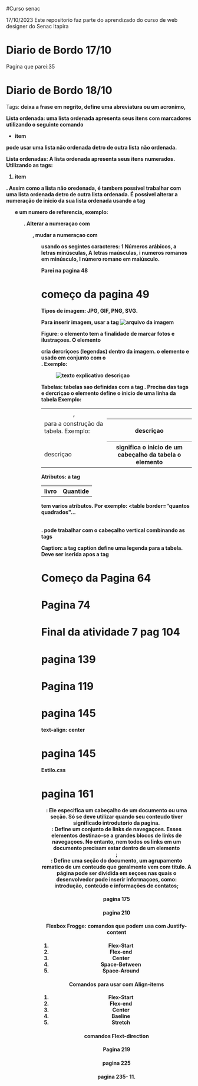#Curso senac

17/10/2023 Este repositorio faz parte do aprendizado do curso de web designer do Senac Itapira

# Diario de Bordo 17/10
Pagina que parei:35

# Diario de Bordo 18/10
Tags: <strong> deixa a frase em negrito, <abbr> define uma abreviatura ou um acronimo, 

Lista ordenada: uma lista ordenada apresenta seus itens com marcadores utilizando 
o seguinte comando <ul> <li> item </ul> </li> pode usar uma lista não ordenada detro 
de outra lista não ordenada.

Lista ordenadas: A lista ordenada apresenta seus itens numerados. Utilizando
as tags: <ol> <li> item </ol> </li>. Assim como a lista não oredenada, é
tambem possivel trabalhar com uma lista ordenada detro de outra lista
ordenada. É possivel alterar a numeração de inicio da sua lista ordenada
usando a tag <ol start=""> e um numero de referencia, exemplo: <ol start="6">.
Alterar a numeraçao com <ol reversed>, mudar a numeraçao com <ol type="">
usando os segintes caracteres: 1 Números arábicos, a letras minúsculas,
A letras maúsculas, i numeros romanos em minúsculo, I número romano
em maiúsculo.

Parei na pagina 48

# começo da pagina 49

 Tipos de imagem: JPG, GIF, PNG, SVG.

Para inserir imagem, usar a tag <img src="url" alt="arquivo da imagem" alt="nome da imagem" width="largura da imagem" height="tamanho da imagem">

Figure: o elemento <figuri> tem a finalidade de marcar fotos e ilustraçoes. O elemento <figcaption> cria dercriçoes (legendas) dentro da imagem. o elemento <figuri> e usado em conjunto com o <figcaption>. Exemplo:
<figure> 
<img src="arquivo da irmagem" alt="texto explicativo"
<figvaption> descriçao</figcaption>
</figure>


Tabelas: tabelas sao definidas com a tag <table>. Precisa das tags <th>, <tr> e <td> para a construção da tabela. Exemplo: 
<th> descriçao </th>
<tr> dercriçao </th>
<td> descriçao </td>
o elemento <th> significa o inicio de um cabeçalho da tabela
o elemento <tr> define o inicio de uma linha da tabela
Exemplo:
<table>
<tr>

<th> livro </th>
<th> Quantide </th>

</tr>

Atributos: a tag <table> tem varios atributos. Por exemplo: <table border="quantos quadrados"...</table>.
pode trabalhar com o cabeçalho vertical combinando as tags <th> <tr> <td>

Caption: a tag caption define uma legenda para a tabela. Deve ser iserida apos a tag <table>

# Começo da Pagina 64


# Pagina 74

# Final da atividade 7 pag 104

# pagina 139

# Pagina 119

# pagina 145
text-align: center
# pagina 145 
Estilo.css

# pagina 161
<header>: Ele especifica um cabeçalho de um documento ou uma seção. Só se deve utilizar quando seu conteudo tiver significado introdutorio da pagina.
<nav>: Define um conjunto de links de navegaçoes. Esses elementos destinao-se a grandes blocos de links de navegaçoes. No entanto, nem todos os links em um documento precisam estar dentro de um elemento <nav>;
<section>: Define uma seção do documento, um agrupamento rematico de um conteudo que geralmente vem com titulo. A página pode ser dividida em seçoes nas quais o desenvolvedor pode inserir informaçoes, como: introdução, conteúdo e informações de contatos;

# pagina 175

# pagina 210

# Flexbox Frogge: comandos que podem usa com Justify-content
1) Flex-Start 
2) Flex-end
3) Center
4) Space-Between
5) Space-Around
# Comandos para usar com Align-items
1) Flex-Start 
2) Flex-end
3) Center
4) Baeline
5) Stretch
# comandos Flext-direction

# Pagina 219

# pagina 225

# pagina 235- 11.